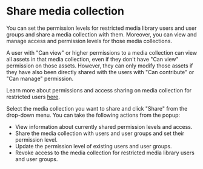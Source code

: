 # Share media collection

You can set the permission levels for restricted media library users and user groups and share a media collection with them. Moreover, you can view and manage access and permission levels for those media collections. 

A user with "Can view" or higher permissions to a media collection can view all assets in that media collection, even if they don't have "Can view" permission on those assets. However, they can only modify those assets if they have also been directly shared with the users with "Can contribute" or "Can manage" permission.

Learn more about permissions and access sharing on media collection for restricted users [here](../collaboration-and-sharing/README.md#understanding-permissions-on-assets-and-media-collections).

Select the media collection you want to share and click "Share" from the drop-down menu. You can take the following actions from the popup:

* View information about currently shared permission levels and access.
* Share the media collection with users and user groups and set their permission level.
* Update the permission level of existing users and user groups.
* Revoke access to the media collection for restricted media library users and user groups.
